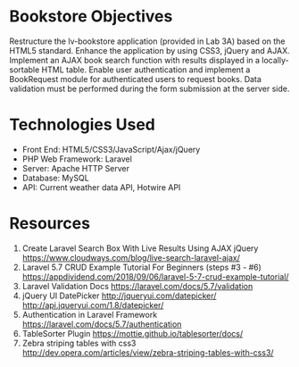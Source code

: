 # Bookstore Objectives
Restructure the lv-bookstore application (provided in Lab 3A) based on the HTML5 standard. Enhance the application by using CSS3, jQuery and AJAX. Implement an AJAX book search function with results displayed in a locally-sortable HTML table. Enable user authentication and implement a BookRequest module for authenticated users to request books. Data validation must be performed during the form submission at the server side.

# Technologies Used
* Front End: HTML5/CSS3/JavaScript/Ajax/jQuery
* PHP Web Framework: Laravel
* Server: Apache HTTP Server
* Database: MySQL
* API: Current weather data API, Hotwire API

# Resources
1) Create Laravel Search Box With Live Results Using AJAX jQuery
https://www.cloudways.com/blog/live-search-laravel-ajax/
2) Laravel 5.7 CRUD Example Tutorial For Beginners (steps #3 - #6)
https://appdividend.com/2018/09/06/laravel-5-7-crud-example-tutorial/
3) Laravel Validation Docs
https://laravel.com/docs/5.7/validation
4) jQuery UI DatePicker
http://jqueryui.com/datepicker/ http://api.jqueryui.com/1.8/datepicker/
5) Authentication in Laravel Framework
https://laravel.com/docs/5.7/authentication
6) TableSorter Plugin
https://mottie.github.io/tablesorter/docs/
7) Zebra striping tables with css3
http://dev.opera.com/articles/view/zebra-striping-tables-with-css3/

